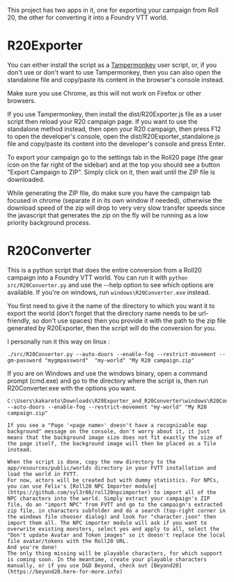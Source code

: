 This project has two apps in it, one for exporting your campaign from Roll 20, the other for converting it into a Foundry VTT world.

# R20Exporter
You can either install the script as a [Tampermonkey](https://chrome.google.com/webstore/detail/tampermonkey/dhdgffkkebhmkfjojejmpbldmpobfkfo?hl=en) user script, or, if you don't use or don't want to use Tampermonkey, then you can also open the standalone file and copy/paste its content in the browser's console instead.

Make sure you use Chrome, as this will not work on Firefox or other browsers.

If you use Tampermonkey, then install the dist/R20Exporter.js file as a user script then reload your R20 campaign page.
If you want to use the standalone method instead, then open your R20 campaign, then press F12 to open the developer's console, open the dist/R20Exporter_standalone.js file and copy/paste its content into the developer's console and press Enter.

To export your campaign go to the settings tab in the Roll20 page (the gear icon on the far right of the sidebar) and at the top you should see a button "Export Campaign to ZIP". Simply click on it, then wait until the ZIP file is downloaded.

While generating the ZIP file, do make sure you have the campaign tab focused in chrome (separate it in its own window if needed), otherwise the download speed of the zip will drop to very very slow transfer speeds since the javascript that generates the zip on the fly will be running as a low priority background process.

# R20Converter

This is a python script that does the entire conversion from a Roll20 campaign into a Foundry VTT world.
You can run it with `python src/R20Converter.py` and use the --help option to see which options are available.
If you're on windows, run `windows\R20Converter.exe` instead.

You first need to give it the name of the directory to which you want it to export the world (don't forget that the directory name needs to be url-friendly, so don't use spaces) then you provide it with the path to the zip file generated by R20Exporter, then the script will do the conversion for you.

I personally run it this way on linux : 

```
./src/R20Converter.py --auto-doors --enable-fog --restrict-movement --gm-password "mygmpassword"  "my-world" "My R20 campaign.zip"
```

If you are on Windows and use the windows binary, open a command prompt (cmd.exe) and go to the directory where the script is, then run R20Converter.exe with the options you want.

```
C:\Users\kakaroto\Downloads\R20Exporter_and_R20Converter\windows\R20Converter.exe --auto-doors --enable-fog --restrict-movement "my-world" "My R20 campaign.zip"

If you see a "Page '<page name>' doesn't have a recognizable map background" message on the console, don't worry about it, it just means that the background image size does not fit exactly the size of the page itself, the background image will then be placed as a Tile instead.

When the script is done, copy the new directory to the app/resources/public/worlds directory in your FVTT installation and load the world in FVTT. 
For now, actors will be created but with dummy statistics. For NPCs, you can use Felix's [Roll20 NPC Importer module](https://github.com/syl3r86/roll20npcimporter) to import all of the NPC characters into the world. Simply extract your campaign's ZIP file, do an "import NPC" from FVTT and go to the campaign's extracted zip file, in characters subfolder and do a search (top-right corner in the windows file chooser dialog) and look for "character.json" then import them all. The NPC importer module will ask if you want to overwrite existing monsters, select yes and apply to all, select the "Don't update Avatar and Token images" so it doesn't replace the local file avatar/tokens with the Roll20 URL.
And you're done!
The only thing missing will be playable characters, for which support is coming soon. In the meantime, create your playable characters manually, or if you use D&D Beyond, check out [Beyond20](https://beyond20.here-for-more.info)